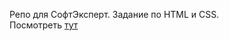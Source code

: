 Репо для СофтЭксперт. Задание по HTML и CSS. 
<br>
Посмотреть <a href="https://dimargapov.github.io/sfxHTML_CSS/">тут</a>

